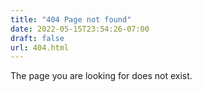 ```yaml
---
title: "404 Page not found"
date: 2022-05-15T23:54:26-07:00
draft: false
url: 404.html
---
```


The page you are looking for does not exist.
